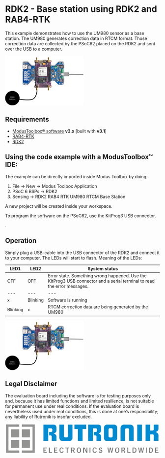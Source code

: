 # RDK2 - Base station using RDK2 and RAB4-RTK

This example demonstrates how to use the UM980 sensor as a base station. The UM980 generates correction data in RTCM format. Those correction data are collected by the PSoC62 placed on the RDK2 and sent over the USB to a computer.

<img src="pictures/rdk2_rab4_rtk.png" style="zoom:25%;" />

## Requirements

- [ModusToolbox® software](https://www.infineon.com/cms/en/design-support/tools/sdk/modustoolbox-software/) **v3.x** [built with **v3.1**]
- [RAB4-RTK](https://www.rutronik24.com/product/rutronik/rab4rtk/21856667.html)
- [RDK2](https://www.rutronik24.fr/produit/rutronik/rdk2/16440182.html)


## Using the code example with a ModusToolbox™ IDE:

The example can be directly imported inside Modus Toolbox by doing:
1) File -> New -> Modus Toolbox Application
2) PSoC 6 BSPs -> RDK2
3) Sensing -> RDK2 RAB4 RTK UM980 RTCM Base Station

A new project will be created inside your workspace.

To program the software on the PSoC62, use the KitProg3 USB connector.

<img src="pictures/rdk2_program.png" style="zoom:15%;" />

## Operation

Simply plug a USB-cable into the USB connector of the RDK2 and connect it to your computer. The LEDs will start to flash. Meaning of the LEDs:

LED1 | LED2 | System status 
--- | --- | ---
OFF | OFF | Error state. Something wrong happened. Use the KitProg3 USB connector and a serial terminal to read the error messages.
--- | --- | ---
x | Blinking | Software is running
Blinking | x | RTCM correction data are being generated by the UM980




<img src="pictures/rdk2_rab4_rtk.png" style="zoom:25%;" />

## Legal Disclaimer

The evaluation board including the software is for testing purposes only and, because it has limited functions and limited resilience, is not suitable for permanent use under real conditions. If the evaluation board is nevertheless used under real conditions, this is done at one’s responsibility; any liability of Rutronik is insofar excluded. 

<img src="pictures/rutronik.png" style="zoom:50%;" />




